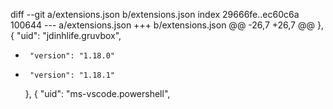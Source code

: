 diff --git a/extensions.json b/extensions.json
index 29666fe..ec60c6a 100644
--- a/extensions.json
+++ b/extensions.json
@@ -26,7 +26,7 @@
     },
     {
       "uid": "jdinhlife.gruvbox",
-      "version": "1.18.0"
+      "version": "1.18.1"
     },
     {
       "uid": "ms-vscode.powershell",
